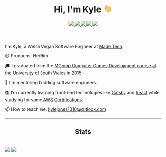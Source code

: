 <h1 align="center">
  Hi, I'm Kyle <img src="./assets/images/waving_hand.gif" width="28px">
</h1>


<!--Socials-->
<h5 align="center">
    <a href= "https://kylejones.io" title="Go to my website">
        <img width="28" src="https://img.icons8.com/material-outlined/30/689d6a/geography.png"/>
    </a>
    <a href="https://www.linkedin.com/in/kylejones1310/" title="Go to my LinkedIn Profile">
        <img width="28" src="https://img.icons8.com/material-outlined/30/689d6a/linkedin.png" />
    </a>
    <a href="https://stackoverflow.com/story/kylejones" title="Go to my Stack Overflow Profile">
        <img width="28" src="https://img.icons8.com/metro/26/689d6a/stackoverflow.png" />
    </a>
    <a href="https://kyle-jones.medium.com/" title="Go to my Medium Profile">
        <img width="28" src="https://img.icons8.com/ios-filled/30/689d6a/medium-new.png" />
    </a>
    <a href="https://www.buymeacoffee.com/KyleJones" title="Buy me a Coffee">
        <img width="28" src="https://img.icons8.com/material-outlined/30/689d6a/cafe.png" />
    </a>
</h5>

<br>

<!--About Me-->
<p align="left">
  I'm Kyle, a Welsh Vegan Software Engineer at <a href="https://www.madetech.com/">Made Tech</a>.

😄 Pronouns: He/Him

🎓 I graduated from the <a href="https://www.southwales.ac.uk/courses/mcomp-computer-games-development.html" title="See the course overview">MComp Computer Games Development course at the University of South Wales</a> in 2015.

🌱 I'm mentoring budding software engineers.

📚 I’m currently learning front-end technologies like <a href="https://www.gatsbyjs.com/" title="Find out more about Gatsby here">Gatsby</a> and <a href="https://reactjs.org/" title="Find out more about React here">React</a> while studying for some <a href="https://www.youracclaim.com/users/kyle-jones.ca340517/badges" title="See my certifications">AWS Certifications</a>.

<!--📖 I'm reading-->

📫 How to reach me: <a href="mailto:kylejones1310@outlook.com">kylejones1310@outlook.com</a>
</p>

<hr>

<h2 align="center">
  Stats
</h2>

<br>

<div align="justify">
  <a href="https://github.com/anuraghazra/github-readme-stats" title="Go to Source">
    <img height=175 align="center" src="https://github-readme-stats.vercel.app/api?username=Kerl1310&theme=tokyonight&cache_seconds=86400" />
  </a>
  <a href="https://github.com/anuraghazra/github-readme-stats" title="Go to Source">
    <img height=175 align="center" src="https://github-readme-stats.vercel.app/api/top-langs/?username=Kerl1310&theme=tokyonight&langs_count=8&layout=compact&cache_seconds=86400" />
  </a>
</div>
